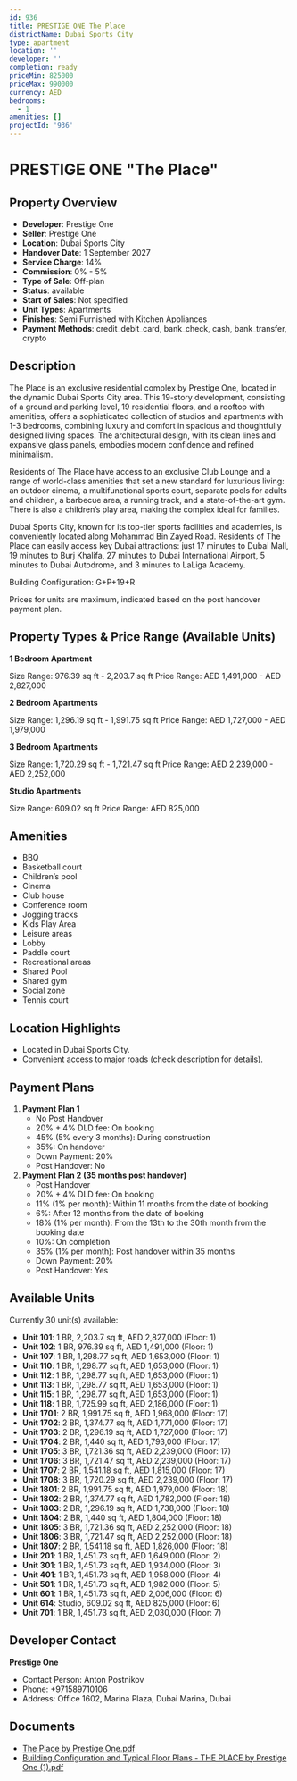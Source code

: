 ```yaml
---
id: 936
title: PRESTIGE ONE The Place
districtName: Dubai Sports City
type: apartment
location: ''
developer: ''
completion: ready
priceMin: 825000
priceMax: 990000
currency: AED
bedrooms:
  - 1
amenities: []
projectId: '936'
---
```


# PRESTIGE ONE "The Place"

## Property Overview
- **Developer**: Prestige One
- **Seller**: Prestige One
- **Location**: Dubai Sports City
- **Handover Date**: 1 September 2027
- **Service Charge**: 14%
- **Commission**: 0% - 5%
- **Type of Sale**: Off-plan
- **Status**: available
- **Start of Sales**: Not specified
- **Unit Types**: Apartments
- **Finishes**: Semi Furnished with Kitchen Appliances
- **Payment Methods**: credit_debit_card, bank_check, cash, bank_transfer, crypto

## Description
The Place is an exclusive residential complex by Prestige One, located in the dynamic Dubai Sports City area. This 19-story development, consisting of a ground and parking level, 19 residential floors, and a rooftop with amenities, offers a sophisticated collection of studios and apartments with 1-3 bedrooms, combining luxury and comfort in spacious and thoughtfully designed living spaces. The architectural design, with its clean lines and expansive glass panels, embodies modern confidence and refined minimalism.

Residents of The Place have access to an exclusive Club Lounge and a range of world-class amenities that set a new standard for luxurious living: an outdoor cinema, a multifunctional sports court, separate pools for adults and children, a barbecue area, a running track, and a state-of-the-art gym. There is also a children’s play area, making the complex ideal for families.

Dubai Sports City, known for its top-tier sports facilities and academies, is conveniently located along Mohammad Bin Zayed Road. Residents of The Place can easily access key Dubai attractions: just 17 minutes to Dubai Mall, 19 minutes to Burj Khalifa, 27 minutes to Dubai International Airport, 5 minutes to Dubai Autodrome, and 3 minutes to LaLiga Academy.

Building Configuration: G+P+19+R

Prices for units are maximum, indicated based on the post handover payment plan.

## Property Types & Price Range (Available Units)
**1 Bedroom Apartment**

Size Range: 976.39 sq ft - 2,203.7 sq ft
Price Range: AED 1,491,000 - AED 2,827,000

**2 Bedroom Apartments**

Size Range: 1,296.19 sq ft - 1,991.75 sq ft
Price Range: AED 1,727,000 - AED 1,979,000

**3 Bedroom Apartments**

Size Range: 1,720.29 sq ft - 1,721.47 sq ft
Price Range: AED 2,239,000 - AED 2,252,000

**Studio Apartments**

Size Range: 609.02 sq ft
Price Range: AED 825,000

## Amenities
- BBQ
- Basketball court
- Children’s pool
- Cinema
- Club house
- Conference room
- Jogging tracks
- Kids Play Area
- Leisure areas
- Lobby
- Paddle court
- Recreational areas
- Shared Pool
- Shared gym
- Social zone
- Tennis court

## Location Highlights
- Located in Dubai Sports City.
- Convenient access to major roads (check description for details).

## Payment Plans
1. **Payment Plan 1**
   - No Post Handover
   - 20% + 4% DLD fee: On booking
   - 45% (5% every 3 months): During construction
   - 35%: On handover
   - Down Payment: 20%
   - Post Handover: No
2. **Payment Plan 2 (35 months post handover)**
   - Post Handover
   - 20% + 4% DLD fee: On booking
   - 11% (1% per month): Within 11 months from the date of booking
   - 6%: After 12 months from the date of booking
   - 18% (1% per month): From the 13th to the 30th month from the booking date
   - 10%: On completion
   - 35% (1% per month): Post handover within 35 months
   - Down Payment: 20%
   - Post Handover: Yes

## Available Units
Currently 30 unit(s) available:
- **Unit 101**: 1 BR, 2,203.7 sq ft, AED 2,827,000 (Floor: 1)
- **Unit 102**: 1 BR, 976.39 sq ft, AED 1,491,000 (Floor: 1)
- **Unit 107**: 1 BR, 1,298.77 sq ft, AED 1,653,000 (Floor: 1)
- **Unit 110**: 1 BR, 1,298.77 sq ft, AED 1,653,000 (Floor: 1)
- **Unit 112**: 1 BR, 1,298.77 sq ft, AED 1,653,000 (Floor: 1)
- **Unit 113**: 1 BR, 1,298.77 sq ft, AED 1,653,000 (Floor: 1)
- **Unit 115**: 1 BR, 1,298.77 sq ft, AED 1,653,000 (Floor: 1)
- **Unit 118**: 1 BR, 1,725.99 sq ft, AED 2,186,000 (Floor: 1)
- **Unit 1701**: 2 BR, 1,991.75 sq ft, AED 1,968,000 (Floor: 17)
- **Unit 1702**: 2 BR, 1,374.77 sq ft, AED 1,771,000 (Floor: 17)
- **Unit 1703**: 2 BR, 1,296.19 sq ft, AED 1,727,000 (Floor: 17)
- **Unit 1704**: 2 BR, 1,440 sq ft, AED 1,793,000 (Floor: 17)
- **Unit 1705**: 3 BR, 1,721.36 sq ft, AED 2,239,000 (Floor: 17)
- **Unit 1706**: 3 BR, 1,721.47 sq ft, AED 2,239,000 (Floor: 17)
- **Unit 1707**: 2 BR, 1,541.18 sq ft, AED 1,815,000 (Floor: 17)
- **Unit 1708**: 3 BR, 1,720.29 sq ft, AED 2,239,000 (Floor: 17)
- **Unit 1801**: 2 BR, 1,991.75 sq ft, AED 1,979,000 (Floor: 18)
- **Unit 1802**: 2 BR, 1,374.77 sq ft, AED 1,782,000 (Floor: 18)
- **Unit 1803**: 2 BR, 1,296.19 sq ft, AED 1,738,000 (Floor: 18)
- **Unit 1804**: 2 BR, 1,440 sq ft, AED 1,804,000 (Floor: 18)
- **Unit 1805**: 3 BR, 1,721.36 sq ft, AED 2,252,000 (Floor: 18)
- **Unit 1806**: 3 BR, 1,721.47 sq ft, AED 2,252,000 (Floor: 18)
- **Unit 1807**: 2 BR, 1,541.18 sq ft, AED 1,826,000 (Floor: 18)
- **Unit 201**: 1 BR, 1,451.73 sq ft, AED 1,649,000 (Floor: 2)
- **Unit 301**: 1 BR, 1,451.73 sq ft, AED 1,934,000 (Floor: 3)
- **Unit 401**: 1 BR, 1,451.73 sq ft, AED 1,958,000 (Floor: 4)
- **Unit 501**: 1 BR, 1,451.73 sq ft, AED 1,982,000 (Floor: 5)
- **Unit 601**: 1 BR, 1,451.73 sq ft, AED 2,006,000 (Floor: 6)
- **Unit 614**: Studio, 609.02 sq ft, AED 825,000 (Floor: 6)
- **Unit 701**: 1 BR, 1,451.73 sq ft, AED 2,030,000 (Floor: 7)

## Developer Contact
**Prestige One**
- Contact Person: Anton Postnikov
- Phone: +971589710106
- Address: Office 1602, Marina Plaza, Dubai Marina, Dubai

## Documents
- [The Place by Prestige One.pdf](https://cdn.geniemap.net/2024/04/23/xgJ7FJmGj7544iBTEnJgnMDjgbsTC9l12Xvu1ylS.pdf)
- [Building Configuration and Typical Floor Plans - THE PLACE by Prestige One (1).pdf](https://cdn.geniemap.net/2024/07/02/dZ7snulWlkP1j8Dn8JzOriLk9TF3qrT1T1yxZANe.pdf)
